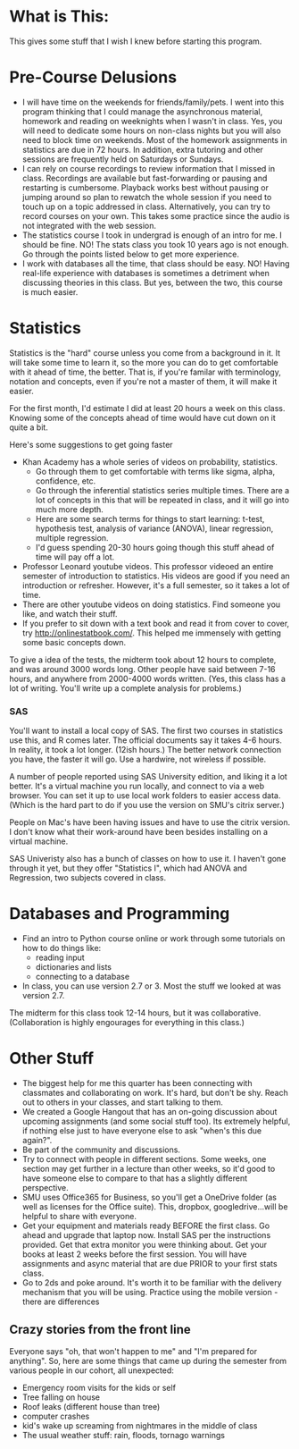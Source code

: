 # What is This:
This gives some stuff that I wish I knew before starting this program.  

# Pre-Course Delusions
 - I will have time on the weekends for friends/family/pets.  I went into this program thinking that I could manage the asynchronous material, homework and reading on weeknights when I wasn't in class.  Yes, you will need to dedicate some hours on non-class nights but you will also need to block time on weekends.  Most of the homework assignments in statistics are due in 72 hours.  In addition, extra tutoring and other sessions are frequently held on Saturdays or Sundays.
 - I can rely on course recordings to review information that I missed in class.  Recordings are available but fast-forwarding or pausing and restarting is cumbersome.  Playback works best without pausing or jumping around so plan to rewatch the whole session if you need to touch up on a topic addressed in class.  Alternatively, you can try to record courses on your own.  This takes some practice since the audio is not integrated with the web session.
 - The statistics course I took in undergrad is enough of an intro for me.  I should be fine.  NO!  The stats class you took 10 years ago is not enough.  Go through the points listed below to get more experience.
 - I work with databases all the time, that class should be easy.  NO! Having real-life experience with databases is sometimes a detriment when discussing theories in this class.  But yes, between the two, this course is much easier.

# Statistics
Statistics is the "hard" course unless you come from a background in it. It will take some time to learn it, so the more you can do to get comfortable with it ahead of time, the better.  That is, if you're familar with terminology, notation and concepts, even if you're not a master of them, it will make it easier.

For the first month, I'd estimate I did at least 20 hours a week on this class.  Knowing some of the concepts ahead of time would have cut down on it quite a bit.

Here's some suggestions to get going faster
- Khan Academy has a whole series of videos on probability, statistics.  
    * Go through them to get comfortable with terms like sigma, alpha, confidence, etc.
    * Go through the inferential statistics series multiple times. There are a lot of concepts in this that will be 
      repeated in class, and it will go into much more depth.
    * Here are some search terms for things to start learning:  t-test, hypothesis test, analysis of variance (ANOVA), linear   regression, multiple regression.
    * I'd guess spending 20-30 hours going though this stuff ahead of time will pay off a lot. 
- Professor Leonard youtube videos.  This professor videoed an entire semester of introduction to statistics.
  His videos are good if you need an introduction or refresher.  However, it's a full semester, so it takes a lot of time. 
- There are other youtube videos on doing statistics. Find someone you like, and watch their stuff.
- If you prefer to sit down with a text book and read it from cover to cover, try http://onlinestatbook.com/.  This helped me immensely with getting some basic concepts down.

To give a idea of the tests, the midterm took about 12 hours to complete, and was around 3000 words long.  Other people have said between 7-16 hours, and anywhere from 2000-4000 words written.  (Yes, this class has a lot of writing.  You'll write up a complete analysis for problems.)

### SAS
You'll want to install a local copy of SAS.  The first two courses in statistics use this, and R comes later.
The official documents say it takes 4-6 hours.  In reality, it took a lot longer.  (12ish hours.)  The better network connection you have, the faster it will go.  Use a hardwire, not wireless if possible.

A number of people reported using SAS University edition, and liking it a lot better. It's a virtual machine you run locally, and connect to via a web browser. You can set it up to use local work folders to easier access data. (Which is the hard part to do if you use the version on SMU's citrix server.)

People on Mac's have been having issues and have to use the citrix version. I don't know what their work-around have been besides installing on a virtual machine.

SAS Univeristy also has a bunch of classes on how to use it.  I haven't gone through it yet, but they offer "Statistics I", which had ANOVA and Regression, two subjects covered in class.


# Databases and Programming
- Find an intro to Python course online or work through some tutorials on how to do things like:
    * reading input
    * dictionaries and lists
    * connecting to a database
- In class, you can use version 2.7 or 3. Most the stuff we looked at was version 2.7.

The midterm for this class took 12-14 hours, but it was collaborative. (Collaboration is highly engourages for everything in this class.) 


# Other Stuff
- The biggest help for me this quarter has been connecting with classmates and collaborating on work.  It's hard, but don't be shy. Reach out to others in your classes, and start talking to them.
- We created a Google Hangout that has an on-going discussion about upcoming assignments (and some social stuff too). Its extremely helpful, if nothing else just to have everyone else to ask "when's this due again?".
- Be part of the community and discussions.
- Try to connect with people in different sections. Some weeks, one section may get further in a lecture than other weeks, so it'd good to have someone else to compare to that has a slightly different perspective.
- SMU uses Office365 for Business, so you'll get a OneDrive folder (as well as licenses for the Office suite). This, dropbox, googledrive...will be helpful to share with everyone.
- Get your equipment and materials ready BEFORE the first class.  Go ahead and upgrade that laptop now.  Install SAS per the instructions provided.  Get that extra monitor you were thinking about.  Get your books at least 2 weeks before the first session.  You will have assignments and async material that are due PRIOR to your first stats class.
- Go to 2ds and poke around.  It's worth it to be familiar with the delivery mechanism that you will be using.  Practice using the mobile version - there are differences

## Crazy stories from the front line
Everyone says "oh, that won't happen to me" and "I'm prepared for anything".  So, here are some things that came up during the semester from various people in our cohort, all unexpected:
- Emergency room visits for the kids or self
- Tree falling on house
- Roof leaks (different house than tree)
- computer crashes
- kid's wake up screaming from nightmares in the middle of class
- The usual weather stuff: rain, floods, tornago warnings
